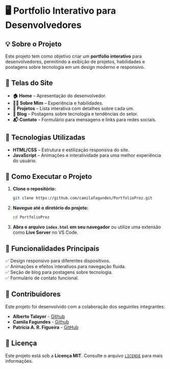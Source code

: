 # 🖥️ Portfolio Interativo para Desenvolvedores

## 💡 Sobre o Projeto

Este projeto tem como objetivo criar um **portfolio interativo** para desenvolvedores, permitindo a exibição de projetos, habilidades e postagens sobre tecnologia em um design moderno e responsivo.

## 📌 Telas do Site

- **🏠 Home** – Apresentação do desenvolvedor.
- **👨‍💻 Sobre Mim** – Experiência e habilidades.
- **📂 Projetos** – Lista interativa com detalhes sobre cada um.
- **📝 Blog** – Postagens sobre tecnologia e tendências do setor.
- **📬 Contato** – Formulário para mensagens e links para redes sociais.

## 🔧 Tecnologias Utilizadas

- **HTML/CSS** – Estrutura e estilização responsiva do site.
- **JavaScript** – Animações e interatividade para uma melhor experiência do usuário.

## 🚀 Como Executar o Projeto

1. **Clone o repositório:**
   ```bash
   git clone https://github.com/camilafagundes/PortfolioProz.git
   ```
2. **Navegue até o diretório do projeto:**
   ```bash
   cd PortfolioProz
   ```
3. **Abra o arquivo `index.html` em seu navegador** ou utilize uma extensão como **Live Server** no VS Code.

## 📌 Funcionalidades Principais

✅ Design responsivo para diferentes dispositivos.  
✅ Animações e efeitos interativos para navegação fluida.  
✅ Seção de blog para postagens sobre tecnologia.  
✅ Formulário de contato funcional.  

## 🤝 Contribuidores

Este projeto foi desenvolvido com a colaboração dos seguintes integrantes:

- **Alberto Talayer** - [Github](https://github.com/CarlosTalayer)
- **Camila Fagundes** - [Github](https://github.com/camilafagundes)
- **Patrícia A. R. Figueira** - [GitHub](https://github.com/PatthyPotter)

## 📜 Licença

Este projeto está sob a **Licença MIT**. Consulte o arquivo [`LICENSE`](LICENSE) para mais informações.
